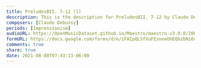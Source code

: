 ```yaml
---
title: PreludesBII. 7-12 (1)
description: This is the description for PreludesBII. 7-12 by Claude Debussy
composers: [Claude Debussy]
periods: [Impressionism]
audioURL: https://OpenMusicDataset.github.io/Maestro/maestro-v3.0.0/2006/MIDI-Unprocessed_04_R1_2006_01-04_ORIG_MID--AUDIO_04_R1_2006_02_Track02_wav.midi
formURL: https://docs.google.com/forms/d/e/1FAIpQLSfXuFEsneeOhEQbzbNi6cphhJxxqre4okoGYKp6kReRjedAQA/viewform
comments: true
share: true
date: 2021-08-08T07:43:13-06:00
---
```

